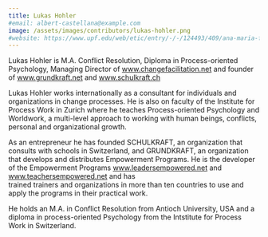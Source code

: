 ```yaml
---
title: Lukas Hohler
#email: albert-castellana@example.com
image: /assets/images/contributors/lukas-hohler.png
#website: https://www.upf.edu/web/etic/entry/-/-/124493/409/ana-maria-freire
---
```


Lukas Hohler is M.A. Conflict Resolution, Diploma in Process-oriented Psychology,
Managing Director of www.changefacilitation.net and founder of www.grundkraft.net and www.schulkraft.ch

Lukas Hohler works internationally as a consultant for individuals and organizations in change processes. 
He is also on faculty of the Institute for Process Work in Zurich where he teaches 
Process-oriented Psychology and Worldwork, a multi-level approach to working with human beings, conflicts, 
personal and organizational growth.

As an entrepreneur he has founded SCHULKRAFT, an organization that consults with schools in 
Switzerland, and GRUNDKRAFT, an organization that develops and distributes Empowerment Programs. 
He is the developer of the Empowerment Programs www.leadersempowered.net and www.teachersempowered.net and has  
trained trainers and organizations in more than ten countries to use and apply the programs in their practical work.

He holds an M.A. in Conflict Resolution from Antioch University, USA and a diploma in process-oriented 
Psychology from the Intstitute for Process Work in Switzerland.
